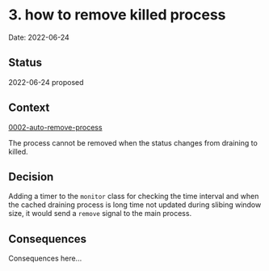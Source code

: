 # 3. how to remove killed process

Date: 2022-06-24

## Status

2022-06-24 proposed

## Context

[0002-auto-remove-process](./0002-auto-remove-process-id-menu-item-when-it-does-not-meet-the-threshold.md)

The process cannot be removed when the status changes from draining to killed.

## Decision

Adding a timer to the `monitor` class for checking the time interval and when the cached draining process is long time not updated during slibing window size, 
it would send a `remove` signal to the main process.

## Consequences

Consequences here...
